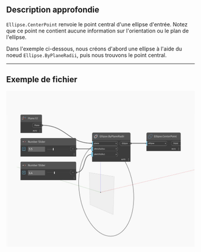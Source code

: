 ## Description approfondie
`Ellipse.CenterPoint` renvoie le point central d'une ellipse d'entrée. Notez que ce point ne contient aucune information sur l'orientation ou le plan de l'ellipse.

Dans l'exemple ci-dessous, nous créons d'abord une ellipse à l'aide du noeud `Ellipse.ByPlaneRadii`, puis nous trouvons le point central.

___
## Exemple de fichier

![CenterPoint](./Autodesk.DesignScript.Geometry.Ellipse.CenterPoint_img.jpg)

